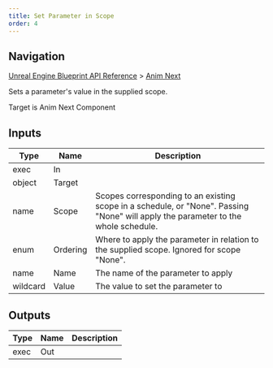 ```yaml
---
title: Set Parameter in Scope
order: 4
---
```

## Navigation

[Unreal Engine Blueprint API Reference](https://dev.epicgames.com/documentation/en-us/unreal-engine/BlueprintAPI) > [Anim Next](https://dev.epicgames.com/documentation/en-us/unreal-engine/BlueprintAPI/AnimNext)

Sets a parameter's value in the supplied scope.

Target is Anim Next Component

## Inputs

| Type | Name | Description |
| --- | --- | --- |
| exec | In |  |
| object | Target |  |
| name | Scope | Scopes corresponding to an existing scope in a schedule, or "None". Passing "None" will apply the parameter to the whole schedule. |
| enum | Ordering | Where to apply the parameter in relation to the supplied scope. Ignored for scope "None". |
| name | Name | The name of the parameter to apply |
| wildcard | Value | The value to set the parameter to |

## Outputs

| Type | Name | Description |
| --- | --- | --- |
| exec | Out |  |
